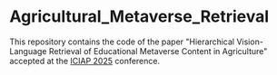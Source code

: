 # Agricultural_Metaverse_Retrieval

This repository contains the code of the paper "Hierarchical Vision-Language Retrieval of Educational Metaverse Content in Agriculture" accepted at the [ICIAP 2025](https://sites.google.com/view/iciap25) conference.
